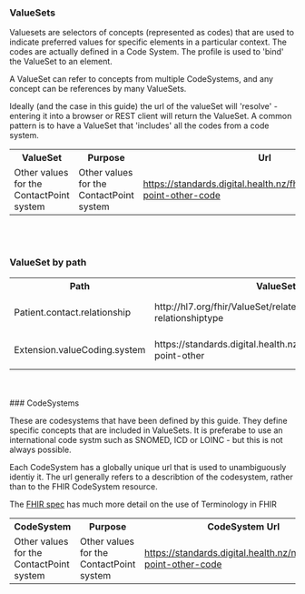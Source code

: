 <!-- terminology.md {% comment %}
*****************************************************************************************
*                            WARNING: DO NOT EDIT THIS FILE                             *
*                                                                                       *
* This file is generated by SUSHI. Any edits you make to this file will be overwritten. *
*                                                                                       *
* To change the contents of this file, edit the original source file at:                *
* ig-data/input/pagecontent/terminology.md                                              *
*****************************************************************************************
{% endcomment %} -->
### ValueSets

<div>
Valuesets are selectors of concepts (represented as codes) that are used to indicate preferred values for specific elements in a particular context. The codes are actually defined in a Code System. The profile is used to 'bind' the ValueSet to an element.

A ValueSet can refer to concepts from multiple CodeSystems, and any concept can be references by many ValueSets. 

Ideally (and the case in this guide) the url of the valueSet will 'resolve' - entering it into a browser or REST client will return the ValueSet. 
A common pattern is to have a ValueSet that 'includes' all the codes from a code system.
</div>

<table class='table table-bordered table-condensed'>
<tr><th>ValueSet</th><th>Purpose</th><th>Url</th><th>CodeSystem Urls</th></tr>
<tr><td width='20%'>Other values for the ContactPoint system</td><td>Other values for the ContactPoint system</td><td><a href='ValueSet-contact-point-other.html'>https://standards.digital.health.nz/fhir/ValueSet/contact-point-other-code</a></td><td><div><a href='CodeSystem-contact-point-other.html'>https://standards.digital.health.nz/ns/contact-point-other-code</a></div></td></tr>
</table>
<br/><br/>
<h3>ValueSet by path</h3>
<table class='table table-bordered table-condensed'>
<tr><th>Path</th><th>ValueSet</th><th>Notes</th></tr>
<tr>
<td>Patient.contact.relationship</td>
<td>http://hl7.org/fhir/ValueSet/relatedperson-relationshiptype</td>
<td>Not defined here</td>
</tr>
<tr>
<td>Extension.valueCoding.system</td>
<td>https://standards.digital.health.nz/fhir/ValueSet/contact-point-other</td>
<td>Not defined here</td>
</tr>
</table>
<br/><br/>
### CodeSystems

These are codesystems that have been defined by this guide. They define specific concepts that are included in ValueSets. It is preferabe to use an international code systm such as SNOMED, ICD or LOINC - but this is not always possible.

Each CodeSystem has a globally unique url that is used to unambiguously identiy it. The url generally refers to a describtion of the codesystem, rather than to the FHIR CodeSystem resource.

The [FHIR spec](http://hl7.org/fhir/terminology-module.html) has much more detail on the use of Terminology in FHIR

<table class='table table-bordered table-condensed'>
<tr><th>CodeSystem</th><th>Purpose</th><th>CodeSystem Url</th></tr>
<tr><td width='20%'>Other values for the ContactPoint system</td><td>Other values for the ContactPoint system</td><td><a href='CodeSystem-contact-point-other.html'>https://standards.digital.health.nz/ns/contact-point-other-code</a></td></tr>